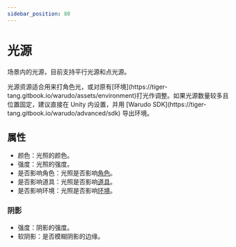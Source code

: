 ```yaml
---
sidebar_position: 80
---
```


# 光源

场景内的光源，目前支持平行光源和点光源。

<div className="hint hint-info">
光源资源适合用来打角色光，或对原有[环境](https://tiger-tang.gitbook.io/warudo/assets/environment)打光作调整。如果光源数量较多且位置固定，建议直接在 Unity 内设置，并用 [Warudo SDK](https://tiger-tang.gitbook.io/warudo/advanced/sdk) 导出环境。
</div>

## 属性

* 颜色：光照的颜色。
* 强度：光照的强度。
* 是否影响角色：光照是否影响[角色](https://tiger-tang.gitbook.io/warudo/assets/character)。
* 是否影响道具：光照是否影响[道具](https://tiger-tang.gitbook.io/warudo/assets/prop)。
* 是否影响环境：光照是否影响[环境](https://tiger-tang.gitbook.io/warudo/assets/environment)。

### 阴影

* 强度：阴影的强度。
* 软阴影：是否模糊阴影的边缘。
